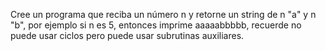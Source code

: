 Cree un programa que reciba un número n y retorne un string de n "a" y n "b", por ejemplo si n es 5, entonces imprime aaaaabbbbb, recuerde no puede usar ciclos pero puede usar subrutinas auxiliares.